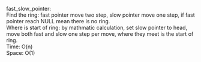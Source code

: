 fast_slow_pointer:
</br>
Find the ring: fast pointer move two step, slow pointer move one step, if fast pointer reach NULL mean there is no ring.
</br>
Where is start of ring: by mathmatic calculation, set slow pointer to head, move both fast and slow one step per move, where they meet is the start of ring.
</br>
Time: O(n)
</br>
Space: O(1)
